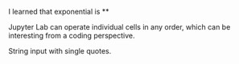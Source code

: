 I learned that exponential is **

Jupyter Lab can operate individual cells in any order, which can be interesting from a coding perspective.

String input with single quotes.